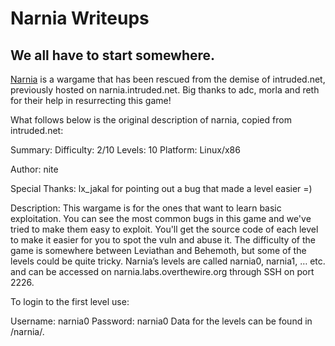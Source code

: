 # Narnia Writeups
## We all have to start somewhere.
[Narnia](http://overthewire.org/wargames/narnia/) is a wargame that has been rescued from the demise of intruded.net, previously hosted on narnia.intruded.net. Big thanks to adc, morla and reth for their help in resurrecting this game!

What follows below is the original description of narnia, copied from intruded.net:

Summary:
Difficulty:     2/10
Levels:         10
Platform:   Linux/x86

Author:
nite

Special Thanks:
lx_jakal for pointing out a bug that made a level easier =)

Description:
This wargame is for the ones that want to learn basic exploitation. You can see the most
common bugs in this game and we've tried to make them easy to exploit. You'll get the
source code of each level to make it easier for you to spot the vuln and abuse it. The
difficulty of the game is somewhere between Leviathan and Behemoth, but some of the
levels could be quite tricky.
Narnia’s levels are called narnia0, narnia1, … etc. and can be accessed on narnia.labs.overthewire.org through SSH on port 2226.

To login to the first level use:

Username: narnia0
Password: narnia0
Data for the levels can be found in /narnia/.
